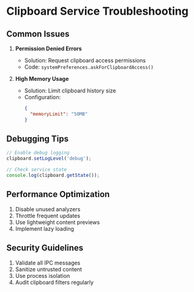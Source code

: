 # Clipboard Service Troubleshooting

## Common Issues
1. **Permission Denied Errors**
   - Solution: Request clipboard access permissions
   - Code: `systemPreferences.askForClipboardAccess()`

2. **High Memory Usage**
   - Solution: Limit clipboard history size
   - Configuration:
     ```json
     {
       "memoryLimit": "50MB"
     }
     ```

## Debugging Tips
```typescript
// Enable debug logging
clipboard.setLogLevel('debug');

// Check service state
console.log(clipboard.getState());
```

## Performance Optimization
1. Disable unused analyzers
2. Throttle frequent updates
3. Use lightweight content previews
4. Implement lazy loading

## Security Guidelines
1. Validate all IPC messages
2. Sanitize untrusted content
3. Use process isolation
4. Audit clipboard filters regularly